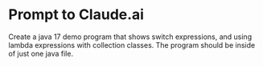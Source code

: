 # Prompt to Claude.ai


Create a java 17 demo program that shows switch expressions, and using lambda expressions with collection classes.   The program should be inside of just one java file.


